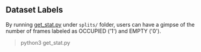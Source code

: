 ## Dataset Labels

By running [get_stat.py](splits/get_stat.py) under `splits/` folder, users can have a gimpse of the number of frames labeled as OCCUPIED ('1') and EMPTY ('0').

> python3 get_stat.py
